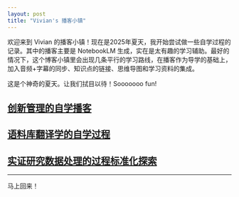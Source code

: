 ```yaml
---
layout: post
title: "Vivian's 播客小镇"
---
```



欢迎来到 Vivian 的播客小镇！现在是2025年夏天，我开始尝试做一些自学过程的记录。其中的播客主要是 NotebookLM 生成，实在是太有趣的学习辅助。最好的情况下，这个博客小镇里会出现几条平行的学习路线，在播客作为导学的基础上，加入音频+字幕的同步、知识点的链接、思维导图和学习资料的集成。

这是个神奇的夏天。让我们拭目以待！Sooooooo fun!

## [创新管理的自学播客](/class/podcast/2025-07-17-managing-innovation)


## [语料库翻译学的自学过程](/class/podcast/podcast_channel2)


## [实证研究数据处理的过程标准化探索](/class/podcast/podcast_channel3)


---

马上回来！
